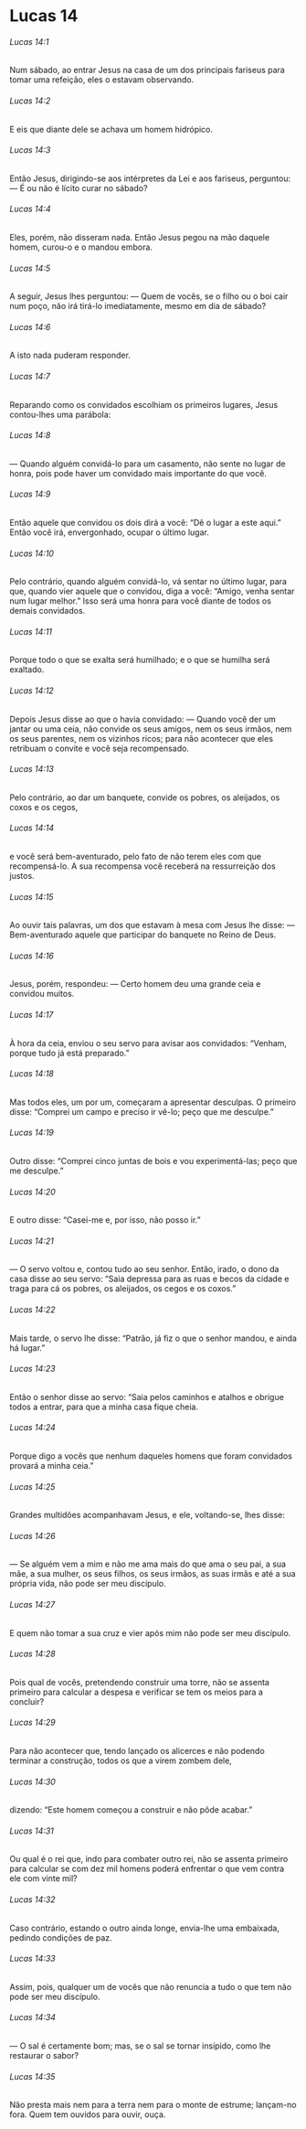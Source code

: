 # Lucas 14

###### Lucas 14:1

Num sábado, ao entrar Jesus na casa de um dos principais fariseus para tomar uma refeição, eles o estavam observando.

###### Lucas 14:2

E eis que diante dele se achava um homem hidrópico.

###### Lucas 14:3

Então Jesus, dirigindo-se aos intérpretes da Lei e aos fariseus, perguntou: — É ou não é lícito curar no sábado?

###### Lucas 14:4

Eles, porém, não disseram nada. Então Jesus pegou na mão daquele homem, curou-o e o mandou embora.

###### Lucas 14:5

A seguir, Jesus lhes perguntou: — Quem de vocês, se o filho ou o boi cair num poço, não irá tirá-lo imediatamente, mesmo em dia de sábado?

###### Lucas 14:6

A isto nada puderam responder.

###### Lucas 14:7

Reparando como os convidados escolhiam os primeiros lugares, Jesus contou-lhes uma parábola:

###### Lucas 14:8

— Quando alguém convidá-lo para um casamento, não sente no lugar de honra, pois pode haver um convidado mais importante do que você.

###### Lucas 14:9

Então aquele que convidou os dois dirá a você: “Dê o lugar a este aqui.” Então você irá, envergonhado, ocupar o último lugar.

###### Lucas 14:10

Pelo contrário, quando alguém convidá-lo, vá sentar no último lugar, para que, quando vier aquele que o convidou, diga a você: “Amigo, venha sentar num lugar melhor.” Isso será uma honra para você diante de todos os demais convidados.

###### Lucas 14:11

Porque todo o que se exalta será humilhado; e o que se humilha será exaltado.

###### Lucas 14:12

Depois Jesus disse ao que o havia convidado: — Quando você der um jantar ou uma ceia, não convide os seus amigos, nem os seus irmãos, nem os seus parentes, nem os vizinhos ricos; para não acontecer que eles retribuam o convite e você seja recompensado.

###### Lucas 14:13

Pelo contrário, ao dar um banquete, convide os pobres, os aleijados, os coxos e os cegos,

###### Lucas 14:14

e você será bem-aventurado, pelo fato de não terem eles com que recompensá-lo. A sua recompensa você receberá na ressurreição dos justos.

###### Lucas 14:15

Ao ouvir tais palavras, um dos que estavam à mesa com Jesus lhe disse: — Bem-aventurado aquele que participar do banquete no Reino de Deus.

###### Lucas 14:16

Jesus, porém, respondeu: — Certo homem deu uma grande ceia e convidou muitos.

###### Lucas 14:17

À hora da ceia, enviou o seu servo para avisar aos convidados: “Venham, porque tudo já está preparado.”

###### Lucas 14:18

Mas todos eles, um por um, começaram a apresentar desculpas. O primeiro disse: “Comprei um campo e preciso ir vê-lo; peço que me desculpe.”

###### Lucas 14:19

Outro disse: “Comprei cinco juntas de bois e vou experimentá-las; peço que me desculpe.”

###### Lucas 14:20

E outro disse: “Casei-me e, por isso, não posso ir.”

###### Lucas 14:21

— O servo voltou e, contou tudo ao seu senhor. Então, irado, o dono da casa disse ao seu servo: “Saia depressa para as ruas e becos da cidade e traga para cá os pobres, os aleijados, os cegos e os coxos.”

###### Lucas 14:22

Mais tarde, o servo lhe disse: “Patrão, já fiz o que o senhor mandou, e ainda há lugar.”

###### Lucas 14:23

Então o senhor disse ao servo: “Saia pelos caminhos e atalhos e obrigue todos a entrar, para que a minha casa fique cheia.

###### Lucas 14:24

Porque digo a vocês que nenhum daqueles homens que foram convidados provará a minha ceia.”

###### Lucas 14:25

Grandes multidões acompanhavam Jesus, e ele, voltando-se, lhes disse:

###### Lucas 14:26

— Se alguém vem a mim e não me ama mais do que ama o seu pai, a sua mãe, a sua mulher, os seus filhos, os seus irmãos, as suas irmãs e até a sua própria vida, não pode ser meu discípulo.

###### Lucas 14:27

E quem não tomar a sua cruz e vier após mim não pode ser meu discípulo.

###### Lucas 14:28

Pois qual de vocês, pretendendo construir uma torre, não se assenta primeiro para calcular a despesa e verificar se tem os meios para a concluir?

###### Lucas 14:29

Para não acontecer que, tendo lançado os alicerces e não podendo terminar a construção, todos os que a virem zombem dele,

###### Lucas 14:30

dizendo: “Este homem começou a construir e não pôde acabar.”

###### Lucas 14:31

Ou qual é o rei que, indo para combater outro rei, não se assenta primeiro para calcular se com dez mil homens poderá enfrentar o que vem contra ele com vinte mil?

###### Lucas 14:32

Caso contrário, estando o outro ainda longe, envia-lhe uma embaixada, pedindo condições de paz.

###### Lucas 14:33

Assim, pois, qualquer um de vocês que não renuncia a tudo o que tem não pode ser meu discípulo.

###### Lucas 14:34

— O sal é certamente bom; mas, se o sal se tornar insípido, como lhe restaurar o sabor?

###### Lucas 14:35

Não presta mais nem para a terra nem para o monte de estrume; lançam-no fora. Quem tem ouvidos para ouvir, ouça.

